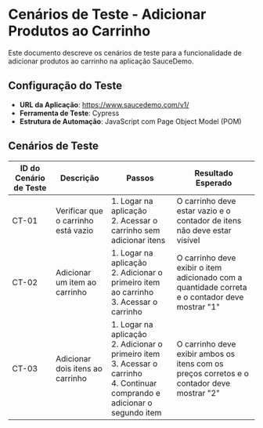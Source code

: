 # Cenários de Teste - Adicionar Produtos ao Carrinho

Este documento descreve os cenários de teste para a funcionalidade de adicionar produtos ao carrinho na aplicação SauceDemo.

## Configuração do Teste

- **URL da Aplicação**: https://www.saucedemo.com/v1/
- **Ferramenta de Teste**: Cypress
- **Estrutura de Automação**: JavaScript com Page Object Model (POM)

## Cenários de Teste

| ID do Cenário de Teste        | Descrição                                                                                           | Passos                                                                                                                         | Resultado Esperado                                                                                                            |
|----------------------|---------------------------------------------------------------------------------------------------------------|---------------------------------------------------------------------------------------------------------------------------------|-------------------------------------------------------------------------------------------------------------------------------|
| CT-01                | Verificar que o carrinho está vazio                                                                           | 1. Logar na aplicação <br> 2. Acessar o carrinho sem adicionar itens                                                           | O carrinho deve estar vazio e o contador de itens não deve estar visível                                                     |
| CT-02                | Adicionar um item ao carrinho                                                                                 | 1. Logar na aplicação <br> 2. Adicionar o primeiro item ao carrinho <br> 3. Acessar o carrinho                                 | O carrinho deve exibir o item adicionado com a quantidade correta e o contador deve mostrar "1"                              |
| CT-03                | Adicionar dois itens ao carrinho                                                                              | 1. Logar na aplicação <br> 2. Adicionar o primeiro item <br> 3. Acessar o carrinho <br> 4. Continuar comprando e adicionar o segundo item | O carrinho deve exibir ambos os itens com os preços corretos e o contador deve mostrar "2"                   |


